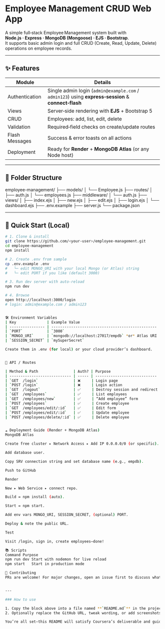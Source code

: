 # Employee Management CRUD Web App

A simple full‑stack Employee Management system built with  
**Node.js · Express · MongoDB (Mongoose) · EJS · Bootstrap**.  
It supports basic admin login and full CRUD (Create, Read, Update, Delete) operations on employee records.

---

## ✨ Features

| Module | Details |
|--------|---------|
| Authentication | Single admin login (`admin@example.com` / `admin123`) using **express‑session** & **connect‑flash** |
| Views | Server‑side rendering with **EJS** + Bootstrap 5 |
| CRUD | Employees: add, list, edit, delete |
| Validation | Required‑field checks on create/update routes |
| Flash Messages | Success & error toasts on all actions |
| Deployment | Ready for **Render** + **MongoDB Atlas** (or any Node host) |

---

## 📂 Folder Structure

employee-management/
├── models/
│ └── Employee.js
├── routes/
│ ├── auth.js
│ └── employees.js
├── middleware/
│ └── auth.js
├── views/
│ ├── index.ejs
│ ├── new.ejs
│ ├── edit.ejs
│ ├── login.ejs
│ └── dashboard.ejs
├── .env.example
├── server.js
└── package.json

---

## 🚀 Quick Start (Local)

```bash
# 1. Clone & install
git clone https://github.com/<your‑user>/employee-management.git
cd employee-management
npm install

# 2. Create .env from sample
cp .env.example .env
#   └─ edit MONGO_URI with your local Mongo (or Atlas) string
#   └─ edit PORT if you like (default 3000)

# 3. Run dev server with auto‑reload
npm run dev

# 4. Browse
open http://localhost:3000/login
# login: admin@example.com / admin123


🛠️ Environment Variables
| Key              | Example Value                                    | Notes                                          |
| ---------------- | ------------------------------------------------ | ---------------------------------------------- |
| `PORT`           | `3000`                                           | optional – default 3000                        |
| `MONGO_URI`      | `mongodb://localhost:27017/empdb` *or* Atlas URI | **required**                                   |
| `SESSION_SECRET` | `mySuperSecret`                                  | optional – falls back to `'secretKey'` in code |

Create them in .env (for local) or your cloud provider’s dashboard.


📝 API / Routes

| Method & Path                | Auth? | Purpose                      |
| ---------------------------- | ----- | ---------------------------- |
| `GET  /login`                | ❌     | Login page                   |
| `POST /login`                | ❌     | Login action                 |
| `GET  /logout`               | ✅     | Destroy session and redirect |
| `GET  /employees`            | ✅     | List employees               |
| `GET  /employees/new`        | ✅     | “Add employee” form          |
| `POST /employees`            | ✅     | Create employee              |
| `GET  /employees/edit/:id`   | ✅     | Edit form                    |
| `POST /employees/edit/:id`   | ✅     | Update employee              |
| `POST /employees/delete/:id` | ✅     | Delete employee              |


☁️ Deployment Guide (Render + MongoDB Atlas)
MongoDB Atlas

Create free cluster ▸ Network Access ▸ Add IP 0.0.0.0/0 (or specific).

Add database user.

Copy SRV connection string and set database name (e.g., empdb).

Push to GitHub

Render

New ▸ Web Service ▸ connect repo.

Build = npm install (auto).

Start = npm start.

Add env vars MONGO_URI, SESSION_SECRET, (optional) PORT.

Deploy & note the public URL.

Test

Visit /login, sign in, create employees—done!

📚 Scripts
Command	Purpose
npm run dev	Start with nodemon for live reload
npm start	Start in production mode

🤝 Contributing
PRs are welcome! For major changes, open an issue first to discuss what you’d like to change.


---

### How to use

1. Copy the block above into a file named **`README.md`** in the project root.
2. Optionally replace the GitHub URL, tweak wording, or add screenshots/badges.

You’re all set—this README will satisfy Coursera’s deliverable and guide anyone who clones your repo. 🎉
